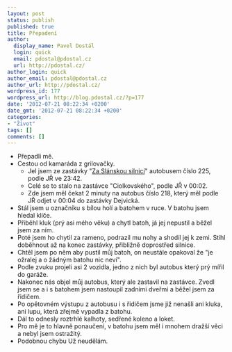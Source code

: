```yaml
---
layout: post
status: publish
published: true
title: Přepadení
author:
  display_name: Pavel Dostál
  login: quick
  email: pdostal@pdostal.cz
  url: http://pdostal.cz/
author_login: quick
author_email: pdostal@pdostal.cz
author_url: http://pdostal.cz/
wordpress_id: 177
wordpress_url: http://blog.pdostal.cz/?p=177
date: '2012-07-21 08:22:34 +0200'
date_gmt: '2012-07-21 08:22:34 +0200'
categories:
- "Život"
tags: []
comments: []
---
```

<ul>
<li>Přepadli mě.</li>
<li>Cestou od kamaráda z grilovačky.
<ul>
<li>Jel jsem ze zastávky "<a href="https://foursquare.com/quiiicq/checkin/5009cf7be4b01eff30aab716">Za Slánskou silnicí</a>" autobusem číslo 225, podle JŘ ve 23:42.</li>
<li>Celé se to stalo na zastávce "Ciolkovského", podle JŘ v 00:02.</li>
<li>Zde jsem měl čekat 2 minuty na autobus číslo 218, který měl podle JŘ odjet v 00:04 do zastávky Dejvická.</li>
</ul>
</li>
<li>Stál jsem u označníku s bílou holí a batohem v ruce. V batohu jsem hledal klíče.</li>
<li>Přiběhl kluk (prý asi mého věku) a chytl batoh, já jej nepustil a běžel jsem za ním.</li>
<li>Poté jsem ho chytil za rameno, podrazil mu nohy a shodil jej k zemi. Stihl doběhnout až na konec zastávky, přibližně doprostřed silnice.</li>
<li>Chtěl jsem po něm aby pustil můj batoh, on neustále opakoval že "je ožralej a o žádným batohu nic neví".</li>
<li>Podle zvuku projeli asi 2 vozidla, jedno z nich byl autobus který prý mířil do garáže.</li>
<li>Nakonec nás objel můj autobus, který ale zastavil na zastávce. Zvedl jsem se a i s batohem jsem nastoupil zadními dveřmi a běžel jsem za řidičem.</li>
<li>Po opětovném výstupu z autobusu i s řidičem jsme již nenašli ani kluka, ani lupu, která zřejmě vypadla z batohu.</li>
<li>Dál to odnesly roztrhlé kalhoty, sedřené koleno a loket.</li>
<li>Pro mě je to hlavně ponaučení, v batohu jsem měl i mnohem dražší věci a nebyl jsem ostražitý.</li>
<li>Podobnou chybu Už neudělám.</li>
</ul>
